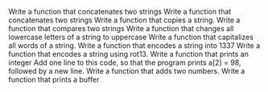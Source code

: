 Write a function that concatenates two strings
Write a function that concatenates two strings
Write a function that copies a string.
Write a function that compares two strings
Write a function that changes all lowercase letters of a string to uppercase
Write a function that capitalizes all words of a string.
Write a function that encodes a string into 1337
Write a function that encodes a string using rot13.
Write a function that prints an integer
Add one line to this code, so that the program prints a[2] = 98, followed by a new line.
Write a function that adds two numbers.
Write a function that prints a buffer
